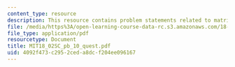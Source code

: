 ```yaml
---
content_type: resource
description: This resource contains problem statements related to matrix multiplication.
file: /media/https%3A/open-learning-course-data-rc.s3.amazonaws.com/18-02sc-multivariable-calculus-fall-2010/4092f473c2952ceda8dcf204ee096167_MIT18_02SC_pb_10_quest.pdf
file_type: application/pdf
resourcetype: Document
title: MIT18_02SC_pb_10_quest.pdf
uid: 4092f473-c295-2ced-a8dc-f204ee096167
---
```

